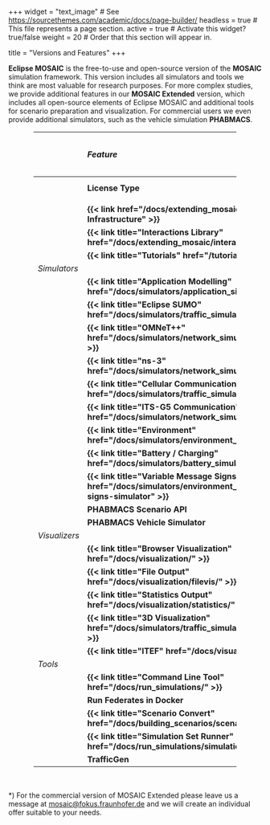+++
widget = "text_image"  # See https://sourcethemes.com/academic/docs/page-builder/
headless = true  # This file represents a page section.
active = true  # Activate this widget? true/false
weight = 20  # Order that this section will appear in.

title = "Versions and Features"
+++

<style>
table {
    width: 80%;
    margin: 1rem auto 3rem auto;
}
@media screen and (max-width: 576px) {
  table {
    width: 100%;
    margin: 0;
  }
}
table th:first-of-type {
    width: 10%;
}
table th:nth-of-type(2) {
    width: 33%;
}
table th:nth-of-type(3) {
    width: 30%;
    text-align: center;
}
table th:nth-of-type(4) {
    width: 30%;
    text-align: center;
}
</style>

**Eclipse MOSAIC** is the free-to-use and open-source version of the **MOSAIC** simulation framework. This version
includes all simulators and tools we think are most valuable for research purposes. For more complex studies, we provide additional
features in our **MOSAIC Extended** version, which includes all open-source elements of Eclipse MOSAIC and additional tools for scenario
preparation and visualization. For commercial users we even provide additional simulators, such as the vehicle simulation **PHABMACS**.

|  | *Feature*                 | {{< img src="/img/logos/mosaic/EclipseMOSAIC-Logo-RGB-positiv.svg" width="220px" >}} | {{< img src="/img/logos/mosaic/MOSAICExtended-Logo-RGB-positiv.svg" width="220px" >}} |
|:-|:--------------------------|:-------------:|:---------------:|
|  |**License Type**           | Open Source <br> EPL 2.0|Commercial*|
|  |||||| 
|  | **{{< link href="/docs/extending_mosaic/" title="Runtime Infrastructure" >}}**                   |**✓**|**✓**|
|  | **{{< link title="Interactions Library" href="/docs/extending_mosaic/interactions/" >}}**        |**✓**|**✓**|
|  | **{{< link title="Tutorials" href="/tutorials" >}}**                                             |**✓**|**✓**|
|*Simulators*||||| 
|  | **{{< link title="Application Modelling" href="/docs/simulators/application_simulator/" >}}**    |**✓**|**✓**|
|  | **{{< link title="Eclipse SUMO" href="/docs/simulators/traffic_simulator_sumo/" >}}**            |**✓**|**✓**|
|  | **{{< link title="OMNeT++" href="/docs/simulators/network_simulator_omnetpp/" >}}**              |**✓**|**✓**|
|  | **{{< link title="ns-3" href="/docs/simulators/network_simulator_ns3/" >}}**                     |**✓**|**✓**|
|  | **{{< link title="Cellular Communication" href="/docs/simulators/traffic_simulator_cell/" >}}**  |**✓**|**✓**| 
|  | **{{< link title="ITS-G5 Communication" href="/docs/simulators/network_simulator_sns/" >}}**     |**✓**|**✓**|
|  | **{{< link title="Environment" href="/docs/simulators/environment_simulator/" >}}**              |**✓**|**✓**|
|  | **{{< link title="Battery / Charging" href="/docs/simulators/battery_simulator/" >}}**           | -   |**✓**|
|  | **{{< link title="Variable Message Signs" href="/docs/simulators/environment_simulator/#traffic-signs-simulator" >}}** | -     |**✓**|
|  | **PHABMACS Scenario API**                                               |**✓**|**✓**|
|  | **PHABMACS Vehicle Simulator**                                          | -   |**✓**|
|*Visualizers*||||| 
|  | **{{< link title="Browser Visualization" href="/docs/visualization/" >}}**                       |**✓**|**✓**|
|  | **{{< link title="File Output" href="/docs/visualization/filevis/" >}}**                         |**✓**|**✓**|
|  | **{{< link title="Statistics Output" href="/docs/visualization/statistics/" >}}**                | -   |**✓**|
|  | **{{< link title="3D Visualization" href="/docs/simulators/traffic_simulator_phabmacs/" >}}**    | -   |**✓**|
|  | **{{< link title="ITEF" href="/docs/visualization/itef/" >}}**                                   | -   |**✓**|
|*Tools* |||||| 
|  | **{{< link title="Command Line Tool" href="/docs/run_simulations/" >}}**                         |**✓**|**✓**|
|  | **Run Federates in Docker**                                             |**✓**|**✓**|
|  | **{{< link title="Scenario Convert" href="/docs/building_scenarios/scenario_convert/" >}}**      | -   |**✓**|
|  | **{{< link title="Simulation Set Runner" href="/docs/run_simulations/simulation_set/" >}}**      | -   |**✓**|
|  | **TrafficGen**                                                          | -   |**✓**|

*) For the commercial version of MOSAIC Extended please leave us a message at mosaic@fokus.fraunhofer.de and we will 
create an individual offer suitable to your needs.